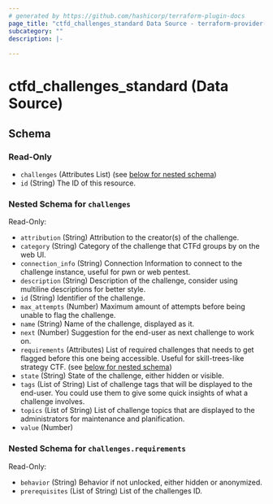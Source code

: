 ```yaml
---
# generated by https://github.com/hashicorp/terraform-plugin-docs
page_title: "ctfd_challenges_standard Data Source - terraform-provider-ctfd"
subcategory: ""
description: |-
  
---
```


# ctfd_challenges_standard (Data Source)





<!-- schema generated by tfplugindocs -->
## Schema

### Read-Only

- `challenges` (Attributes List) (see [below for nested schema](#nestedatt--challenges))
- `id` (String) The ID of this resource.

<a id="nestedatt--challenges"></a>
### Nested Schema for `challenges`

Read-Only:

- `attribution` (String) Attribution to the creator(s) of the challenge.
- `category` (String) Category of the challenge that CTFd groups by on the web UI.
- `connection_info` (String) Connection Information to connect to the challenge instance, useful for pwn or web pentest.
- `description` (String) Description of the challenge, consider using multiline descriptions for better style.
- `id` (String) Identifier of the challenge.
- `max_attempts` (Number) Maximum amount of attempts before being unable to flag the challenge.
- `name` (String) Name of the challenge, displayed as it.
- `next` (Number) Suggestion for the end-user as next challenge to work on.
- `requirements` (Attributes) List of required challenges that needs to get flagged before this one being accessible. Useful for skill-trees-like strategy CTF. (see [below for nested schema](#nestedatt--challenges--requirements))
- `state` (String) State of the challenge, either hidden or visible.
- `tags` (List of String) List of challenge tags that will be displayed to the end-user. You could use them to give some quick insights of what a challenge involves.
- `topics` (List of String) List of challenge topics that are displayed to the administrators for maintenance and planification.
- `value` (Number)

<a id="nestedatt--challenges--requirements"></a>
### Nested Schema for `challenges.requirements`

Read-Only:

- `behavior` (String) Behavior if not unlocked, either hidden or anonymized.
- `prerequisites` (List of String) List of the challenges ID.
